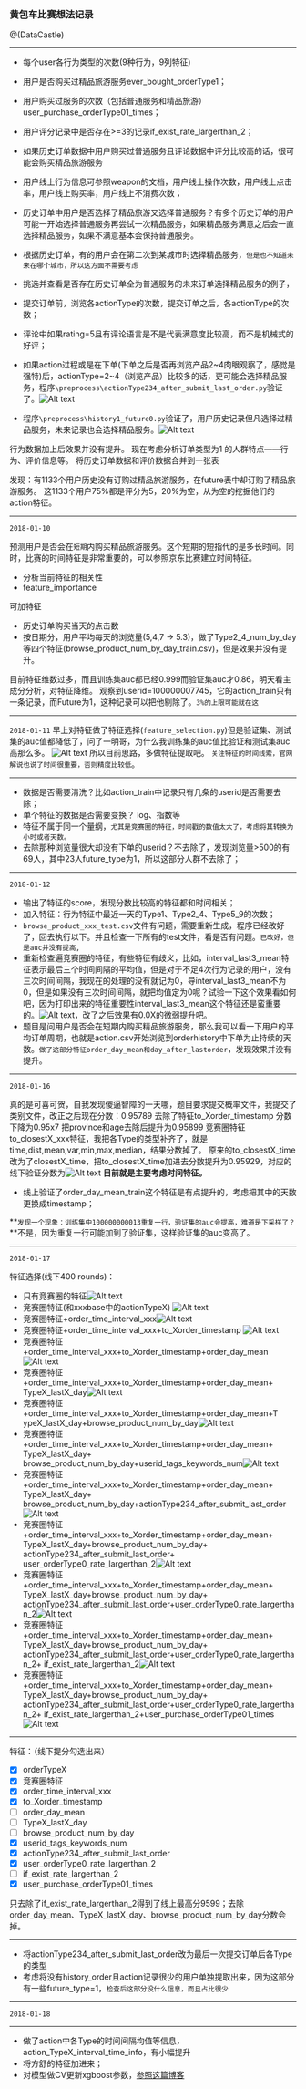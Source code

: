 ### 黄包车比赛想法记录
@(DataCastle)



----------


- 每个user各行为类型的次数(9种行为，9列特征)
- 用户是否购买过精品旅游服务ever_bought_orderType1；
- 用户购买过服务的次数（包括普通服务和精品旅游）user_purchase_orderType01_times；
- 用户评分记录中是否存在>=3的记录if_exist_rate_largerthan_2；
- 如果历史订单数据中用户购买过普通服务且评论数据中评分比较高的话，很可能会购买精品旅游服务
- 用户线上行为信息可参照weapon的文档，用户线上操作次数，用户线上点击率，用户线上购买率，用户线上不消费次数；
- 历史订单中用户是否选择了精品旅游又选择普通服务？有多个历史订单的用户可能一开始选择普通服务再尝试一次精品服务，如果精品服务满意之后会一直选择精品服务，如果不满意基本会保持普通服务。
- 根据历史订单，有的用户会在第二次到某城市时选择精品服务，`但是也不知道未来在哪个城市，所以这方面不需要考虑`
- 挑选并查看是否存在历史订单全为普通服务的未来订单选择精品服务的例子，
- 提交订单前，浏览各actionType的次数，提交订单之后，各actionType的次数；
- 评论中如果rating=5且有评论语言是不是代表满意度比较高，而不是机械式的好评；
- 如果action过程或是在下单(下单之后是否再浏览产品2~4肉眼观察了，感觉是强特)后，actionType=2~4（浏览产品）比较多的话，更可能会选择精品服务，程序`\preprocess\actionType234_after_submit_last_order.py`验证了。![Alt text](./1514959515001.png)

- 程序`\preprocess\history1_future0.py`验证了，用户历史记录但凡选择过精品服务，未来记录也会选择精品服务。![Alt text](./1514959097079.png)


行为数据加上后效果并没有提升。
现在考虑分析订单类型为1 的人群特点——行为、评价信息等。
将历史订单数据和评价数据合并到一张表

发现：有1133个用户历史没有订购过精品旅游服务，在future表中却订购了精品旅游服务。
这1133个用户75%都是评分为5，20%为空，从为空的挖掘他们的action特征。


----------

`2018-01-10`

预测用户是否会在`短期`内购买精品旅游服务。这个短期的短指代的是多长时间。同时，比赛的时间特征是非常重要的，可以参照京东比赛建立时间特征。


- 分析当前特征的相关性
- feature_importance

可加特征
- 历史订单购买当天的点击数
- 按日期分，用户平均每天的浏览量(5,4,7 -> 5.3)，做了Type2_4_num_by_day等四个特征(browse_product_num_by_day_train.csv)，但是效果并没有提升。

目前特征维数过多，而且训练集auc都已经0.999而验证集auc才0.86，明天看主成分分析，对特征降维。
观察到userid=100000007745，它的action_train只有一条记录，而Future为1，这种记录可以把他剔除了。`3%的上限可能就在这`


----------
`2018-01-11`
早上对特征做了特征选择(`feature_selection.py`)但是验证集、测试集的auc值都降低了，问了一明哥，为什么我训练集的auc值比验证和测试集auc高那么多。
![Alt text](./1515650877869.png)
所以目前思路，多做特征提取吧。
`关注特征的时间线索，官网解说也说了时间很重要，否则精度比较低`。


----------

- 数据是否需要清洗？比如action_train中记录只有几条的userid是否需要去除；
- 单个特征的数据是否需要变换？ log、指数等
- 特征不属于同一个量纲，`尤其是竞赛圈的特征，时间戳的数值太大了，考虑将其转换为小时或者天数。`
- 去除那种浏览量很大却没有下单的userid？不去除了，发现浏览量>500的有69人，其中23人future_type为1，所以这部分人群不去除了；


----------
`2018-01-12`

- 输出了特征的score，发现分数比较高的特征都和时间相关；
- 加入特征：行为特征中最近一天的Type1、Type2_4、Type5_9的次数；
- `browse_product_xxx_test.csv`文件有问题，需要重新生成，程序已经改好了，回去执行以下。并且检查一下所有的test文件，看是否有问题。`已改好，但是auc并没有提高,`
- 重新检查遍竞赛圈的特征，有些特征有歧义，比如，interval_last3_mean特征表示最后三个时间间隔的平均值，但是对于不足4次行为记录的用户，没有三次时间间隔，我现在的处理的没有就记为0，导interval_last3_mean不为0，但是如果没有三次时间间隔，就把均值定为0呢？试验一下这个效果看如何吧，因为打印出来的特征重要性interval_last3_mean这个特征还是蛮重要的。![Alt text](./1515759929546.png)，改了之后效果有0.0X的微弱提升吧。
- 题目是问用户是否会在短期内购买精品旅游服务，那么我可以看一下用户的平均订单周期，也就是action.csv开始浏览到orderhistory中下单为止持续的天数。`做了这部分特征order_day_mean和day_after_lastorder`，发现效果并没有提升。

----------
`2018-01-16`

真的是可喜可贺，自我发现傻逼智障的一天哪，题目要求提交概率文件，我提交了类别文件，改正之后现在分数：0.95789
去除了特征to_Xorder_timestamp 分数下降为0.95x7
把province和age去除后提升为0.95899
竞赛圈特征to_closestX_xxx特征，我把各Type的类型补齐了，就是time,dist,mean,var,min,max,median，结果分数掉了。
原来的to_closestX_time改为了closestX_time，把to_closestX_time加进去分数提升为0.95929，对应的线下验证分数为![Alt text](./1516100837428.png)
**目前就是主要考虑时间特征。**
- 线上验证了order_day_mean_train这个特征是有点提升的，考虑把其中的天数更换成timestamp；


**`发现一个现象：训练集中100000000013重复一行，验证集的auc会提高，难道是下采样了？`**不是，因为重复一行可能加到了验证集，这样验证集的auc变高了。

----------
`2018-01-17`

特征选择(线下400 rounds)：
- 只有竞赛圈的特征![Alt text](./1516156045470.png)
- 竞赛圈特征(和xxxbase中的actionTypeX) ![Alt text](./1516151867227.png)
- 竞赛圈特征+order_time_interval_xxx![Alt text](./1516152457060.png)
- 竞赛圈特征+order_time_interval_xxx+to_Xorder_timestamp ![Alt text](./1516152739292.png)
- 竞赛圈特征+order_time_interval_xxx+to_Xorder_timestamp+order_day_mean![Alt text](./1516153367721.png)
- 竞赛圈特征+order_time_interval_xxx+to_Xorder_timestamp+order_day_mean+
TypeX_lastX_day![Alt text](./1516153747599.png)
- 竞赛圈特征+order_time_interval_xxx+to_Xorder_timestamp+order_day_mean+T ypeX_lastX_day+browse_product_num_by_day![Alt text](./1516154068079.png)
- 竞赛圈特征+order_time_interval_xxx+to_Xorder_timestamp+order_day_mean+ TypeX_lastX_day+ 
browse_product_num_by_day+userid_tags_keywords_num![Alt text](./1516154356382.png)
-  竞赛圈特征+order_time_interval_xxx+to_Xorder_timestamp+order_day_mean+ TypeX_lastX_day+ browse_product_num_by_day+actionType234_after_submit_last_order![Alt text](./1516154570948.png)
-  竞赛圈特征+order_time_interval_xxx+to_Xorder_timestamp+order_day_mean+
TypeX_lastX_day+browse_product_num_by_day+   actionType234_after_submit_last_order+ user_orderType0_rate_largerthan_2![Alt text](./1516154834591.png)
-  竞赛圈特征+order_time_interval_xxx+to_Xorder_timestamp+order_day_mean+ TypeX_lastX_day+browse_product_num_by_day+ actionType234_after_submit_last_order+user_orderType0_rate_largerthan_2![Alt text](./1516155120180.png)
-  竞赛圈特征+order_time_interval_xxx+to_Xorder_timestamp+order_day_mean+ TypeX_lastX_day+browse_product_num_by_day+ actionType234_after_submit_last_order+user_orderType0_rate_largerthan_2+ if_exist_rate_largerthan_2![Alt text](./1516155326127.png)
-  竞赛圈特征+order_time_interval_xxx+to_Xorder_timestamp+order_day_mean+ TypeX_lastX_day+browse_product_num_by_day+ actionType234_after_submit_last_order+user_orderType0_rate_largerthan_2+ if_exist_rate_largerthan_2+user_purchase_orderType01_times![Alt text](./1516155657948.png)


----------
特征：（线下提分勾选出来）
- [x] orderTypeX
- [x] 竞赛圈特征
- [x] order_time_interval_xxx
- [x] to_Xorder_timestamp
- [ ] order_day_mean
- [ ] TypeX_lastX_day
- [ ] browse_product_num_by_day
- [x] userid_tags_keywords_num
- [x] actionType234_after_submit_last_order
- [x] user_orderType0_rate_largerthan_2
- [ ] if_exist_rate_largerthan_2
- [x] user_purchase_orderType01_times

只去除了if_exist_rate_largerthan_2得到了线上最高分9599；去除order_day_mean、TypeX_lastX_day、browse_product_num_by_day分数会掉。


----------
- 将actionType234_after_submit_last_order改为最后一次提交订单后各Type的类型
- 考虑将没有history_order且action记录很少的用户单独提取出来，因为这部分有一些future_type=1，`检查后这部分没什么信息，而且占比很少`


----------

`2018-01-18`


----------
- 做了action中各Type的时间间隔均值等信息，action_TypeX_interval_time_info，有小幅提升
- 将方舒的特征加进来；
- 对模型做CV更新xgboost参数，[参照这篇博客](https://zhuanlan.zhihu.com/p/25308120)